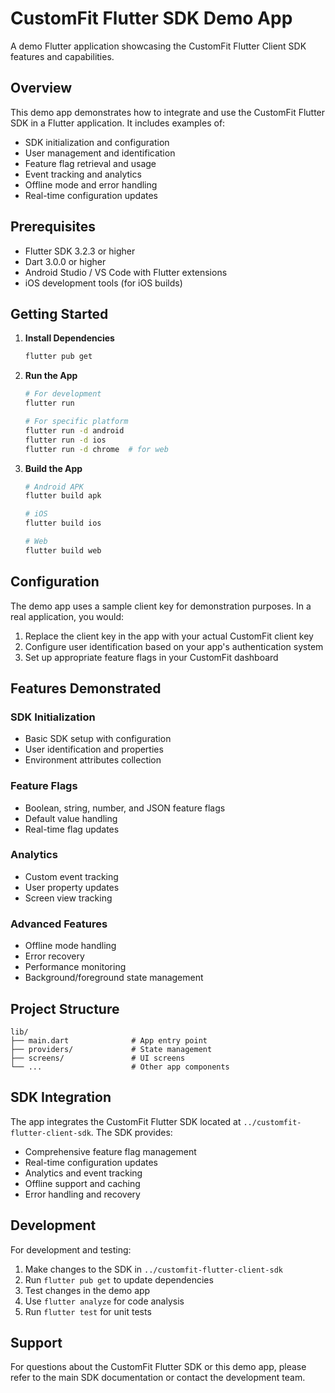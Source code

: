 # CustomFit Flutter SDK Demo App

A demo Flutter application showcasing the CustomFit Flutter Client SDK features and capabilities.

## Overview

This demo app demonstrates how to integrate and use the CustomFit Flutter SDK in a Flutter application. It includes examples of:

- SDK initialization and configuration
- User management and identification
- Feature flag retrieval and usage
- Event tracking and analytics
- Offline mode and error handling
- Real-time configuration updates

## Prerequisites

- Flutter SDK 3.2.3 or higher
- Dart 3.0.0 or higher
- Android Studio / VS Code with Flutter extensions
- iOS development tools (for iOS builds)

## Getting Started

1. **Install Dependencies**
   ```bash
   flutter pub get
   ```

2. **Run the App**
   ```bash
   # For development
   flutter run
   
   # For specific platform
   flutter run -d android
   flutter run -d ios
   flutter run -d chrome  # for web
   ```

3. **Build the App**
   ```bash
   # Android APK
   flutter build apk
   
   # iOS
   flutter build ios
   
   # Web
   flutter build web
   ```

## Configuration

The demo app uses a sample client key for demonstration purposes. In a real application, you would:

1. Replace the client key in the app with your actual CustomFit client key
2. Configure user identification based on your app's authentication system
3. Set up appropriate feature flags in your CustomFit dashboard

## Features Demonstrated

### SDK Initialization
- Basic SDK setup with configuration
- User identification and properties
- Environment attributes collection

### Feature Flags
- Boolean, string, number, and JSON feature flags
- Default value handling
- Real-time flag updates

### Analytics
- Custom event tracking
- User property updates
- Screen view tracking

### Advanced Features
- Offline mode handling
- Error recovery
- Performance monitoring
- Background/foreground state management

## Project Structure

```
lib/
├── main.dart              # App entry point
├── providers/             # State management
├── screens/               # UI screens
└── ...                    # Other app components
```

## SDK Integration

The app integrates the CustomFit Flutter SDK located at `../customfit-flutter-client-sdk`. The SDK provides:

- Comprehensive feature flag management
- Real-time configuration updates
- Analytics and event tracking
- Offline support and caching
- Error handling and recovery

## Development

For development and testing:

1. Make changes to the SDK in `../customfit-flutter-client-sdk`
2. Run `flutter pub get` to update dependencies
3. Test changes in the demo app
4. Use `flutter analyze` for code analysis
5. Run `flutter test` for unit tests

## Support

For questions about the CustomFit Flutter SDK or this demo app, please refer to the main SDK documentation or contact the development team.
